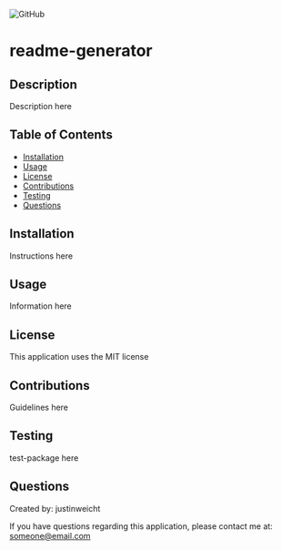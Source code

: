 
  ![GitHub](https://img.shields.io/github/license/justinweicht/readme-generator)

  # readme-generator

  ## Description
  Description here

  ## Table of Contents
  * [Installation](#installation)
  * [Usage](#usage)
  * [License](#license)
  * [Contributions](#contributions)
  * [Testing](#testing)
  * [Questions](#questions)

  ## Installation
  Instructions here

  ## Usage
  Information here

  ## License
  This application uses the MIT license
  
  ## Contributions
  Guidelines here

  ## Testing
  test-package here

  ## Questions
  Created by: justinweicht
  
  If you have questions regarding this application, please contact me at: [someone@email.com](someone@email.com)